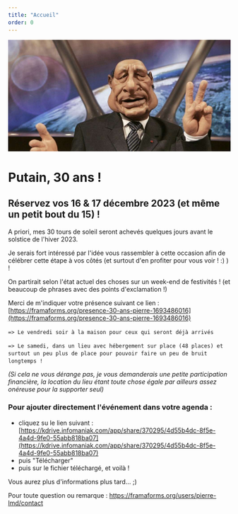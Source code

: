 ```yaml
---
title: "Accueil"
order: 0
---
```

![Image de la version de Chirac dans les Guignols de l'info avec son fameux "putain, 2ans  !"](/images/canal-ressuscite-les-guignols-pour-rendre-hommage-jacques-chirac.jpg)

# **Putain, 30 ans !**

## Réservez vos 16 & 17 décembre 2023 (et même un petit bout du 15) !

A priori, mes 30 tours de soleil seront achevés quelques jours avant le solstice de l'hiver 2023.

Je serais fort intéressé par l'idée vous rassembler à cette occasion afin de célébrer cette étape à vos côtés (et surtout d'en profiter pour vous voir ! :) ) !

On partirait selon l'état actuel des choses sur un week-end de festivités ! (et beaucoup de phrases avec des points d'exclamation !)



Merci de m'indiquer votre présence suivant ce lien : [https://framaforms.org/presence-30-ans-pierre-1693486016](https://framaforms.org/presence-30-ans-pierre-1693486016)



`=> Le vendredi soir à la maison pour ceux qui seront déjà arrivés
`

`=> Le samedi, dans un lieu avec hébergement sur place (48 places) et surtout un peu plus de place pour pouvoir faire un peu de bruit longtemps !`


_(Si cela ne vous dérange pas, je vous demanderais une petite participation financière, la location du lieu étant toute chose égale par ailleurs assez onéreuse pour la supporter seul)_

### Pour ajouter directement l'événement dans votre agenda :

- cliquez su le lien suivant : [https://kdrive.infomaniak.com/app/share/370295/4d55b4dc-8f5e-4a4d-9fe0-55abb818ba07](https://kdrive.infomaniak.com/app/share/370295/4d55b4dc-8f5e-4a4d-9fe0-55abb818ba07)
- puis "Télécharger"
- puis sur le fichier téléchargé, et voilà !



Vous aurez plus d'informations plus tard... ;)


Pour toute question ou remarque : [https://framaforms.org/users/pierre-lmd/contact ](https://framaforms.org/users/pierre-lmd/contact) 
